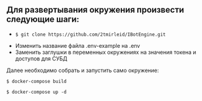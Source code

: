 <h2>Для развертывания окружения произвести следующие шаги:</h2>
<ul>
<li>
    
    $ git clone https://github.com/2tmirleid/IBotEngine.git

</li>
<li>
    Изменить название файла .env-example на .env
</li>
<li>
    Заменить заглушки в переменных окружениях на значения токена и доступов для СУБД
</li>
</ul>
<p>
    Далее необходимо собрать и запустить само окружение:
</p>

```
$ docker-compose build
```

```
$ docker-compose up -d
```
